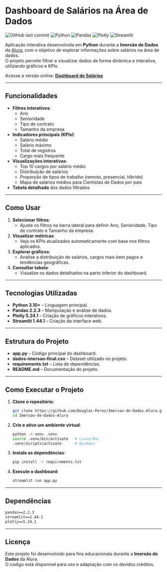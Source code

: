 # Dashboard de Salários na Área de Dados

![GitHub last commit](https://img.shields.io/github/last-commit/Douglas-Perez/Imersao-de-Dados-Alura)
![Python](https://img.shields.io/badge/Python-3.10+-blue?logo=python&logoColor=white)
![Pandas](https://img.shields.io/badge/Pandas-2.2.3-150458?logo=pandas)
![Plotly](https://img.shields.io/badge/Plotly-5.24.1-3F4F75?logo=plotly)
![Streamlit](https://img.shields.io/badge/Streamlit-1.44.1-FF4B4B?logo=streamlit)

Aplicação interativa desenvolvida em **Python** durante a **Imersão de Dados** da [Alura](https://www.alura.com.br/), com o objetivo de explorar informações sobre salários na área de dados.  
O projeto permite filtrar e visualizar dados de forma dinâmica e interativa, utilizando gráficos e KPIs.

Acesse a versão online: [**Dashboard de Salários**](https://imersao-de-dados-alura-hpxecvdnu5gm3zbvoeishc.streamlit.app/)

---

## Funcionalidades

* **Filtros interativos**:
  * Ano
  * Senioridade
  * Tipo de contrato
  * Tamanho da empresa
* **Indicadores principais (KPIs)**:
  * Salário médio
  * Salário máximo
  * Total de registros
  * Cargo mais frequente
* **Visualizações interativas**:
  * Top 10 cargos por salário médio
  * Distribuição de salários
  * Proporção de tipos de trabalho (remoto, presencial, híbrido)
  * Mapa de salários médios para Cientistas de Dados por país
* **Tabela detalhada** dos dados filtrados

---

## Como Usar

1. **Selecionar filtros**:
   * Ajuste os filtros na barra lateral para definir Ano, Senioridade, Tipo de contrato e Tamanho da empresa.
2. **Visualizar métricas**:
   * Veja os KPIs atualizados automaticamente com base nos filtros aplicados.
3. **Explorar gráficos**:
   * Analise a distribuição de salários, cargos mais bem pagos e tendências geográficas.
4. **Consultar tabela**:
   * Visualize os dados detalhados na parte inferior do dashboard.

---

## Tecnologias Utilizadas

* **Python 3.10+** – Linguagem principal.
* **Pandas 2.2.3** – Manipulação e análise de dados.
* **Plotly 5.24.1** – Criação de gráficos interativos.
* **Streamlit 1.44.1** – Criação da interface web.

---

## Estrutura do Projeto

* **app.py** – Código principal do dashboard.
* **dados-imersao-final.csv** – Dataset utilizado no projeto.
* **requirements.txt** – Lista de dependências.
* **README.md** – Documentação do projeto.

---

## Como Executar o Projeto

1. **Clone o repositório**:

   ```bash
   git clone https://github.com/Douglas-Perez/Imersao-de-Dados-Alura.git
   cd Imersao-de-Dados-Alura
   ```

2. **Crie e ative um ambiente virtual**:

   ```bash
   python -m venv .venv
   source .venv/bin/activate   # Linux/Mac
   .venv\Scripts\activate      # Windows
   ```

3. **Instale as dependências**:

   ```bash
   pip install -r requirements.txt
   ```

4. **Execute o dashboard**:

   ```bash
   streamlit run app.py
   ```

---

## Dependências

```txt
pandas==2.2.3
streamlit==1.44.1
plotly==5.24.1
```

---

## Licença

Este projeto foi desenvolvido para fins educacionais durante a **Imersão de Dados** da Alura.  
O código está disponível para uso e adaptação com os devidos créditos.
